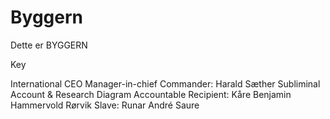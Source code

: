 # Byggern
Dette er BYGGERN



Key 

International CEO Manager-in-chief Commander: Harald Sæther
Subliminal Account & Research Diagram Accountable Recipient: Kåre Benjamin Hammervold Rørvik
Slave: Runar André Saure

